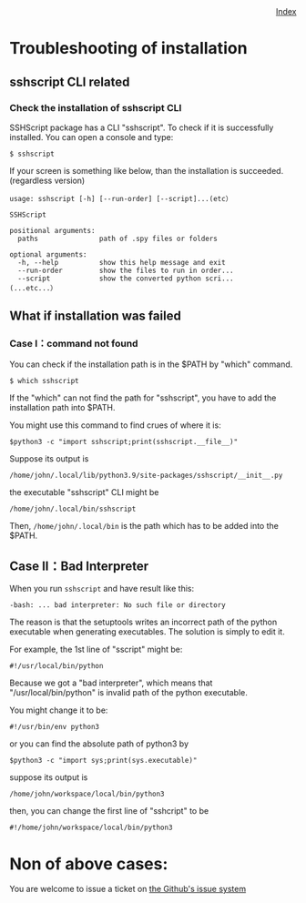 <div style="text-align:right"><a href="./index">Index</a></div>

# Troubleshooting of installation

## sshscript CLI related

### Check the installation of sshscript CLI

SSHScript package has a CLI "sshscript". To check if it is successfully installed. You can open a console and type:

```
$ sshscript
```

If your screen is something like below, than the installation is succeeded. (regardless version)

```
usage: sshscript [-h] [--run-order] [--script]...(etc）

SSHScript

positional arguments:
  paths               path of .spy files or folders

optional arguments:
  -h, --help          show this help message and exit
  --run-order         show the files to run in order...
  --script            show the converted python scri...
(...etc...）

```

## What if installation was failed

### Case I：command not found

You can check if the installation path is in the $PATH by "which" command.

```
$ which sshscript
```

If the "which" can not find the path for "sshscript", you have to add the installation path into $PATH.

You might use this command to find crues of where it is:
```
$python3 -c "import sshscript;print(sshscript.__file__)"
```
Suppose its output is
```
/home/john/.local/lib/python3.9/site-packages/sshscript/__init__.py
```
the executable "sshscript" CLI might be 
```
/home/john/.local/bin/sshscript
```
Then, `/home/john/.local/bin` is the path which has to be added into the $PATH.

## Case II：Bad Interpreter

When you run `sshscript` and have result like this:
```
-bash: ... bad interpreter: No such file or directory
```
The reason is that the setuptools writes an incorrect path of the python executable when generating executables. The solution is simply to edit it.

For example, the 1st line of "sscript" might be:

```
#!/usr/local/bin/python
```

Because we got a "bad interpreter", which means that "/usr/local/bin/python" is invalid path of the python executable.

You might change it to be:

```
#!/usr/bin/env python3 
```

or you can find the absolute path of python3 by 
```
$python3 -c "import sys;print(sys.executable)"
```
suppose its output is
```
/home/john/workspace/local/bin/python3
```
then, you can change the first line of "sshcript" to be
```
#!/home/john/workspace/local/bin/python3
```


# Non of above cases:

You are welcome to issue a ticket on [the Github's issue system](https://github.com/iapyeh/sshscript/issues)
